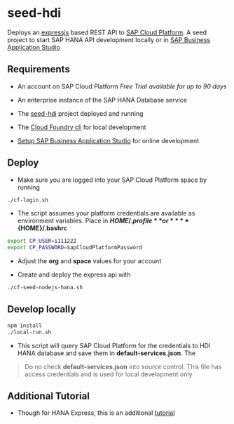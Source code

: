# seed-hdi

Deploys an [expressjs](https://expressjs.com/) based REST API to [SAP Cloud Platform](https://www.sap.com/products/cloud-platform.html). A seed project to start SAP HANA API development locally or in [SAP Business Application Studio](https://help.sap.com/viewer/product/SAP%20Business%20Application%20Studio/Cloud/en-US)

## Requirements

* An account on SAP Cloud Platform _Free Trial available for up to 90 days_
* An enterprise instance of the SAP HANA Database service
* The [seed-hdi](https://github.com/mechevarria/seed-hdi) project deployed and running

* The [Cloud Foundry cli](https://docs.cloudfoundry.org/cf-cli/install-go-cli.html) for local development

* [Setup SAP Business Application Studio](https://developers.sap.com/tutorials/appstudio-onboarding.html) for online development

## Deploy

* Make sure you are logged into your SAP Cloud Platform space by running

```bash
./cf-login.sh
```

* The script assumes your platform credentials are available as environment variables. Place in **${HOME}/.profile** or ****${HOME}/.bashrc**

```bash
export CP_USER=i111222
export CP_PASSWORD=SapCloudPlatformPassword
```

* Adjust the **org** and **space** values for your account

* Create and deploy the express api with
```bash
./cf-seed-nodejs-hana.sh
```

## Develop locally

```bash
npm install
./local-run.sh
```
* This script will query SAP Cloud Platform for the credentials to HDI HANA database and save them in **default-services.json**. The 

> Do no check **default-services.json** into source control. This file has access credentials and is used for local development only

## Additional Tutorial

* Though for HANA Express, this is an additional [tutorial](https://developers.sap.com/tutorials/hxe-node-express.html)